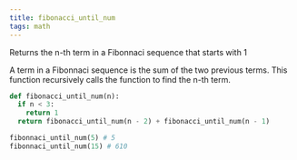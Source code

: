 ```yaml
---
title: fibonacci_until_num
tags: math
---
```

Returns the n-th term in a Fibonnaci sequence that starts with 1

A term in a Fibonnaci sequence is the sum of the two previous terms.
This function recursively calls the function to find the n-th term.

``` python
def fibonacci_until_num(n):
  if n < 3:
    return 1
  return fibonacci_until_num(n - 2) + fibonacci_until_num(n - 1)
```

``` python
fibonnaci_until_num(5) # 5
fibonnaci_until_num(15) # 610
```

